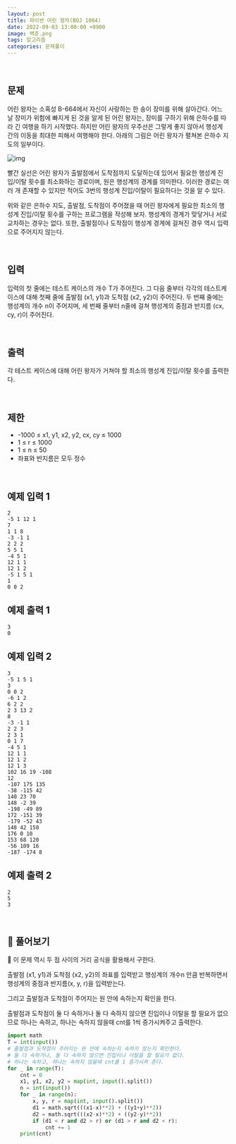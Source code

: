 ```yaml
---
layout: post
title: 파이썬 어린 왕자(BOJ 1004)
date: 2022-09-03 13:00:00 +0900
image: 백준.png
tags: 알고리즘
categories: 문제풀이
---
```


<br>

## 문제

어린 왕자는 소혹성 B-664에서 자신이 사랑하는 한 송이 장미를 위해 살아간다. 어느 날 장미가 위험에 빠지게 된 것을 알게 된 어린 왕자는, 장미를 구하기 위해 은하수를 따라 긴 여행을 하기 시작했다. 하지만 어린 왕자의 우주선은 그렇게 좋지 않아서 행성계 간의 이동을 최대한 피해서 여행해야 한다. 아래의 그림은 어린 왕자가 펼쳐본 은하수 지도의 일부이다.

![img](https://onlinejudgeimages.s3-ap-northeast-1.amazonaws.com/upload/201003/dfcmhrjj_113gw6bcng2_b.gif)

빨간 실선은 어린 왕자가 출발점에서 도착점까지 도달하는데 있어서 필요한 행성계 진입/이탈 횟수를 최소화하는 경로이며, 원은 행성계의 경계를 의미한다. 이러한 경로는 여러 개 존재할 수 있지만 적어도 3번의 행성계 진입/이탈이 필요하다는 것을 알 수 있다.

위와 같은 은하수 지도, 출발점, 도착점이 주어졌을 때 어린 왕자에게 필요한 최소의 행성계 진입/이탈 횟수를 구하는 프로그램을 작성해 보자. 행성계의 경계가 맞닿거나 서로 교차하는 경우는 없다. 또한, 출발점이나 도착점이 행성계 경계에 걸쳐진 경우 역시 입력으로 주어지지 않는다.

<br>

## 입력

입력의 첫 줄에는 테스트 케이스의 개수 T가 주어진다. 그 다음 줄부터 각각의 테스트케이스에 대해 첫째 줄에 출발점 (x1, y1)과 도착점 (x2, y2)이 주어진다. 두 번째 줄에는 행성계의 개수 n이 주어지며, 세 번째 줄부터 n줄에 걸쳐 행성계의 중점과 반지름 (cx, cy, r)이 주어진다.

<br>

## 출력

각 테스트 케이스에 대해 어린 왕자가 거쳐야 할 최소의 행성계 진입/이탈 횟수를 출력한다.

<br>

## 제한

- -1000 ≤ x1, y1, x2, y2, cx, cy ≤ 1000
- 1 ≤ r ≤ 1000
- 1 ≤ n ≤ 50
- 좌표와 반지름은 모두 정수

<br>

## 예제 입력 1

```
2
-5 1 12 1
7
1 1 8
-3 -1 1
2 2 2
5 5 1
-4 5 1
12 1 1
12 1 2
-5 1 5 1
1
0 0 2
```

## 예제 출력 1

```
3
0
```

## 예제 입력 2

```
3
-5 1 5 1
3
0 0 2
-6 1 2
6 2 2
2 3 13 2
8
-3 -1 1
2 2 3
2 3 1
0 1 7
-4 5 1
12 1 1
12 1 2
12 1 3
102 16 19 -108
12
-107 175 135
-38 -115 42
140 23 70
148 -2 39
-198 -49 89
172 -151 39
-179 -52 43
148 42 150
176 0 10
153 68 120
-56 109 16
-187 -174 8
```

## 예제 출력 2

```
2
5
3
```

<br>

## 📝 풀어보기

📌 이 문제 역시 두 점 사이의 거리 공식을 활용해서 구한다.

출발점 (x1, y1)과 도착점 (x2, y2)의 좌표를 입력받고 행성계의 개수n 만큼 반복하면서 행성계의 중점과 반지름(x, y, r)을 입력받는다.

그리고 출발점과 도착점이 주어지는 원 안에 속하는지 확인을 한다.

출발점과 도착점이 둘 다 속하거나 둘 다 속하지 않으면 진입이나 이탈을 할 필요가 없으므로 하나는 속하고, 하나는 속하지 않을때 cnt를 1씩 증가시켜주고 출력한다.

``` python
import math
T = int(input())
# 출발점과 도착점이 주어지는 원 안에 속하는지 속하지 않는지 확인한다.
# 둘 다 속하거나, 둘 다 속하지 않으면 진입이나 이탈을 할 필요가 없다.
# 하나는 속하고, 하나는 속하지 않을때 cnt를 1 증가시켜 준다.
for _ in range(T):
    cnt = 0
    x1, y1, x2, y2 = map(int, input().split())
    n = int(input())
    for _ in range(n):
        x, y, r = map(int, input().split())
        d1 = math.sqrt(((x1-x)**2) + ((y1+y)**2))
        d2 = math.sqrt(((x2-x)**2) + ((y2-y)**2))
        if (d1 < r and d2 > r) or (d1 > r and d2 < r):
            cnt += 1
    print(cnt)
```

